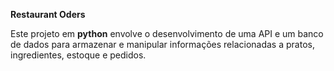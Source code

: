 **Restaurant Oders**

Este projeto em **python** envolve o desenvolvimento de uma API e um banco de dados para armazenar e manipular informações relacionadas a pratos, ingredientes, estoque e pedidos.



